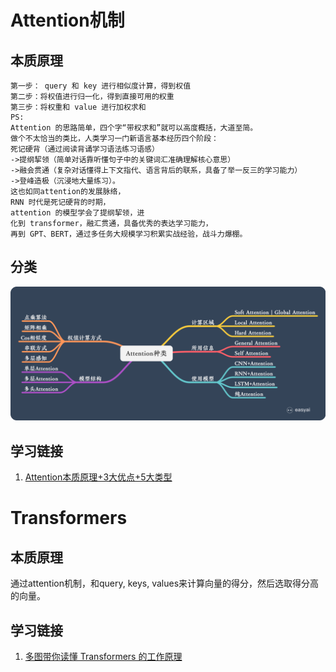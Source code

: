 # Attention机制
## 本质原理
    第一步： query 和 key 进行相似度计算，得到权值
    第二步：将权值进行归一化，得到直接可用的权重
    第三步：将权重和 value 进行加权求和
    PS:
    Attention 的思路简单，四个字“带权求和”就可以高度概括，大道至简。
    做个不太恰当的类比，人类学习一门新语言基本经历四个阶段：
    死记硬背（通过阅读背诵学习语法练习语感）
    ->提纲挈领（简单对话靠听懂句子中的关键词汇准确理解核心意思）
    ->融会贯通（复杂对话懂得上下文指代、语言背后的联系，具备了举一反三的学习能力）
    ->登峰造极（沉浸地大量练习）。
    这也如同attention的发展脉络，
    RNN 时代是死记硬背的时期，
    attention 的模型学会了提纲挈领，进
    化到 transformer，融汇贯通，具备优秀的表达学习能力，
    再到 GPT、BERT，通过多任务大规模学习积累实战经验，战斗力爆棚。

## 分类
![image](https://github.com/JeriYang/ML_DL_collect/blob/main/pic/attention_types.png)

## 学习链接
1. [Attention本质原理+3大优点+5大类型](https://medium.com/@pkqiang49/%E4%B8%80%E6%96%87%E7%9C%8B%E6%87%82-attention-%E6%9C%AC%E8%B4%A8%E5%8E%9F%E7%90%86-3%E5%A4%A7%E4%BC%98%E7%82%B9-5%E5%A4%A7%E7%B1%BB%E5%9E%8B-e4fbe4b6d030)

# Transformers
## 本质原理
通过attention机制，和query, keys, values来计算向量的得分，然后选取得分高的向量。

## 学习链接
1. [多图带你读懂 Transformers 的工作原理](https://www.leiphone.com/news/201903/ELyRKiBJOx8agF1Q.html)
